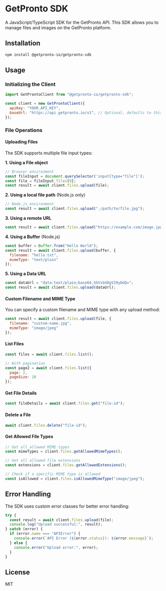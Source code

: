 # GetPronto SDK

A JavaScript/TypeScript SDK for the GetPronto API. This SDK allows you to manage files and images on the GetPronto platform.

## Installation

```bash
npm install @getpronto-io/getpronto-sdk
```

## Usage

### Initializing the Client

```javascript
import GetProntoClient from "@getpronto-io/getpronto-sdk";

const client = new GetProntoClient({
  apiKey: "YOUR_API_KEY",
  baseUrl: "https://api.getpronto.io/v1", // Optional, defaults to this
});
```

### File Operations

#### Uploading Files

The SDK supports multiple file input types:

**1. Using a File object**

```javascript
// Browser environment
const fileInput = document.querySelector('input[type="file"]');
const file = fileInput.files[0];
const result = await client.files.upload(file);
```

**2. Using a local file path** (Node.js only)

```javascript
// Node.js environment
const result = await client.files.upload("./path/to/file.jpg");
```

**3. Using a remote URL**

```javascript
const result = await client.files.upload("https://example.com/image.jpg");
```

**4. Using a Buffer** (Node.js)

```javascript
const buffer = Buffer.from("Hello World");
const result = await client.files.upload(buffer, {
  filename: "hello.txt",
  mimeType: "text/plain"
});
```

**5. Using a Data URL**

```javascript
const dataUrl = "data:text/plain;base64,SGVsbG8gV29ybGQ=";
const result = await client.files.upload(dataUrl);
```

#### Custom Filename and MIME Type

You can specify a custom filename and MIME type with any upload method:

```javascript
const result = await client.files.upload(file, {
  filename: "custom-name.jpg",
  mimeType: "image/jpeg"
});
```

#### List Files

```javascript
const files = await client.files.list();

// With pagination
const page2 = await client.files.list({
  page: 2,
  pageSize: 10
});
```

#### Get File Details

```javascript
const fileDetails = await client.files.get("file-id");
```

#### Delete a File

```javascript
await client.files.delete("file-id");
```

#### Get Allowed File Types

```javascript
// Get all allowed MIME types
const mimeTypes = client.files.getAllowedMimeTypes();

// Get all allowed file extensions
const extensions = client.files.getAllowedExtensions();

// Check if a specific MIME type is allowed
const isAllowed = client.files.isAllowedMimeType("image/jpeg");
```

## Error Handling

The SDK uses custom error classes for better error handling:

```javascript
try {
  const result = await client.files.upload(file);
  console.log("Upload successful:", result);
} catch (error) {
  if (error.name === "APIError") {
    console.error(`API Error (${error.status}): ${error.message}`);
  } else {
    console.error("Upload error:", error);
  }
}
```

## License

MIT